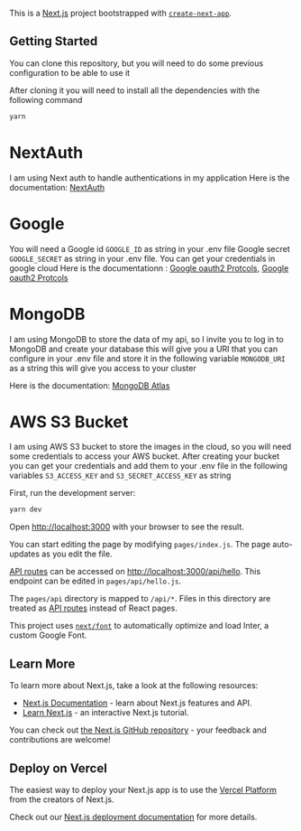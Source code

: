 This is a [Next.js](https://nextjs.org/) project bootstrapped with [`create-next-app`](https://github.com/vercel/next.js/tree/canary/packages/create-next-app).

## Getting Started



You can clone this repository, but you will need to do some previous configuration to be able to use it

After cloning it you will need to install all the dependencies with the following command

```bash
yarn 
```

# NextAuth 

I am using Next auth to handle authentications in my application
Here is the documentation: [NextAuth](https://next-auth.js.org/providers/google)


# Google

You will need a Google id `GOOGLE_ID` as string in your .env file Google secret `GOOGLE_SECRET` as string in your .env file. 
You can get your credentials in google cloud 
Here is the documentationn : 
    [Google oauth2 Protcols](https://developers.google.com/identity/protocols/oauth2), 
    [Google oauth2 Protcols](https://console.developers.google.com/apis/credentials)


# MongoDB

I am using MongoDB to store the data of my api, so I invite you to log in to MongoDB and create your database this will give you a URI that you can configure in your .env file and store it in the following variable `MONGODB_URI` as a string this will give you access to your cluster

Here is the documentation: [MongoDB Atlas](https://www.mongodb.com/docs/atlas/getting-started/)


# AWS S3 Bucket


I am using AWS S3 bucket to store the images in the cloud, so you will need some credentials to access your AWS bucket. After creating your bucket you can get your credentials and add them to your .env file in the following variables `S3_ACCESS_KEY` and `S3_SECRET_ACCESS_KEY` as string



First, run the development server:

```bash
yarn dev
```

Open [http://localhost:3000](http://localhost:3000) with your browser to see the result.

You can start editing the page by modifying `pages/index.js`. The page auto-updates as you edit the file.

[API routes](https://nextjs.org/docs/api-routes/introduction) can be accessed on [http://localhost:3000/api/hello](http://localhost:3000/api/hello). This endpoint can be edited in `pages/api/hello.js`.

The `pages/api` directory is mapped to `/api/*`. Files in this directory are treated as [API routes](https://nextjs.org/docs/api-routes/introduction) instead of React pages.

This project uses [`next/font`](https://nextjs.org/docs/basic-features/font-optimization) to automatically optimize and load Inter, a custom Google Font.

## Learn More

To learn more about Next.js, take a look at the following resources:

- [Next.js Documentation](https://nextjs.org/docs) - learn about Next.js features and API.
- [Learn Next.js](https://nextjs.org/learn) - an interactive Next.js tutorial.

You can check out [the Next.js GitHub repository](https://github.com/vercel/next.js/) - your feedback and contributions are welcome!

## Deploy on Vercel

The easiest way to deploy your Next.js app is to use the [Vercel Platform](https://vercel.com/new?utm_medium=default-template&filter=next.js&utm_source=create-next-app&utm_campaign=create-next-app-readme) from the creators of Next.js.

Check out our [Next.js deployment documentation](https://nextjs.org/docs/deployment) for more details.
